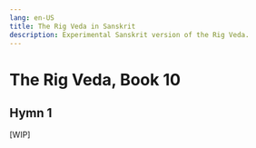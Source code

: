 ```yaml
---
lang: en-US
title: The Rig Veda in Sanskrit
description: Experimental Sanskrit version of the Rig Veda.
---
```


# The Rig Veda, Book 10

## Hymn 1
[WIP]